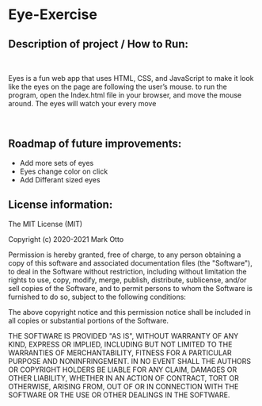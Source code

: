 # Eye-Exercise

<h2>Description of project /  How to Run:</h2>
<br>
<p>Eyes is a fun web app that uses HTML, CSS, and JavaScript to make it look like the eyes on the page are following the user’s mouse. to run the program, open the Index.html file in your browser, and move the mouse around. The eyes will watch your every move</p>
<br>
<h2>Roadmap of future improvements:</h2>
<ul>
<li>Add more sets of eyes</li>
<li>Eyes change color on click</li>
<li>Add Differant sized eyes</li>
</ul>

<h2>License information:</h2>
The MIT License (MIT)

Copyright (c) 2020-2021 Mark Otto

Permission is hereby granted, free of charge, to any person obtaining a copy of this software and associated documentation files (the "Software"), to deal in the Software without restriction, including without limitation the rights to use, copy, modify, merge, publish, distribute, sublicense, and/or sell copies of the Software, and to permit persons to whom the Software is furnished to do so, subject to the following conditions:

The above copyright notice and this permission notice shall be included in all copies or substantial portions of the Software.

THE SOFTWARE IS PROVIDED "AS IS", WITHOUT WARRANTY OF ANY KIND, EXPRESS OR IMPLIED, INCLUDING BUT NOT LIMITED TO THE WARRANTIES OF MERCHANTABILITY, FITNESS FOR A PARTICULAR PURPOSE AND NONINFRINGEMENT. IN NO EVENT SHALL THE AUTHORS OR COPYRIGHT HOLDERS BE LIABLE FOR ANY CLAIM, DAMAGES OR OTHER LIABILITY, WHETHER IN AN ACTION OF CONTRACT, TORT OR OTHERWISE, ARISING FROM, OUT OF OR IN CONNECTION WITH THE SOFTWARE OR THE USE OR OTHER DEALINGS IN THE SOFTWARE.
